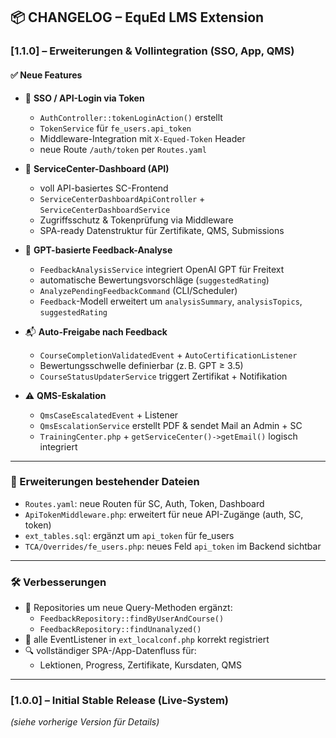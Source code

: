 ## 📦 CHANGELOG – EquEd LMS Extension

### [1.1.0] – Erweiterungen & Vollintegration (SSO, App, QMS)

#### ✅ Neue Features

- 🔐 **SSO / API-Login via Token**
  - `AuthController::tokenLoginAction()` erstellt
  - `TokenService` für `fe_users.api_token`
  - Middleware-Integration mit `X-Equed-Token` Header
  - neue Route `/auth/token` per `Routes.yaml`

- 🤝 **ServiceCenter-Dashboard (API)**
  - voll API-basiertes SC-Frontend
  - `ServiceCenterDashboardApiController` + `ServiceCenterDashboardService`
  - Zugriffsschutz & Tokenprüfung via Middleware
  - SPA-ready Datenstruktur für Zertifikate, QMS, Submissions

- 🤖 **GPT-basierte Feedback-Analyse**
  - `FeedbackAnalysisService` integriert OpenAI GPT für Freitext
  - automatische Bewertungsvorschläge (`suggestedRating`)
  - `AnalyzePendingFeedbackCommand` (CLI/Scheduler)
  - `Feedback`-Modell erweitert um `analysisSummary`, `analysisTopics`, `suggestedRating`

- 📬 **Auto-Freigabe nach Feedback**
  - `CourseCompletionValidatedEvent` + `AutoCertificationListener`
  - Bewertungsschwelle definierbar (z. B. GPT ≥ 3.5)
  - `CourseStatusUpdaterService` triggert Zertifikat + Notifikation

- ⚠️ **QMS-Eskalation**
  - `QmsCaseEscalatedEvent` + Listener
  - `QmsEscalationService` erstellt PDF & sendet Mail an Admin + SC
  - `TrainingCenter.php` + `getServiceCenter()->getEmail()` logisch integriert

---

### 🔧 Erweiterungen bestehender Dateien

- `Routes.yaml`: neue Routen für SC, Auth, Token, Dashboard
- `ApiTokenMiddleware.php`: erweitert für neue API-Zugänge (auth, SC, token)
- `ext_tables.sql`: ergänzt um `api_token` für fe_users
- `TCA/Overrides/fe_users.php`: neues Feld `api_token` im Backend sichtbar

---

### 🛠 Verbesserungen

- 🔁 Repositories um neue Query-Methoden ergänzt:
  - `FeedbackRepository::findByUserAndCourse()`
  - `FeedbackRepository::findUnanalyzed()`
- 🧪 alle EventListener in `ext_localconf.php` korrekt registriert
- 🔍 vollständiger SPA-/App-Datenfluss für:
  - Lektionen, Progress, Zertifikate, Kursdaten, QMS

---

### [1.0.0] – Initial Stable Release (Live-System)

*(siehe vorherige Version für Details)*